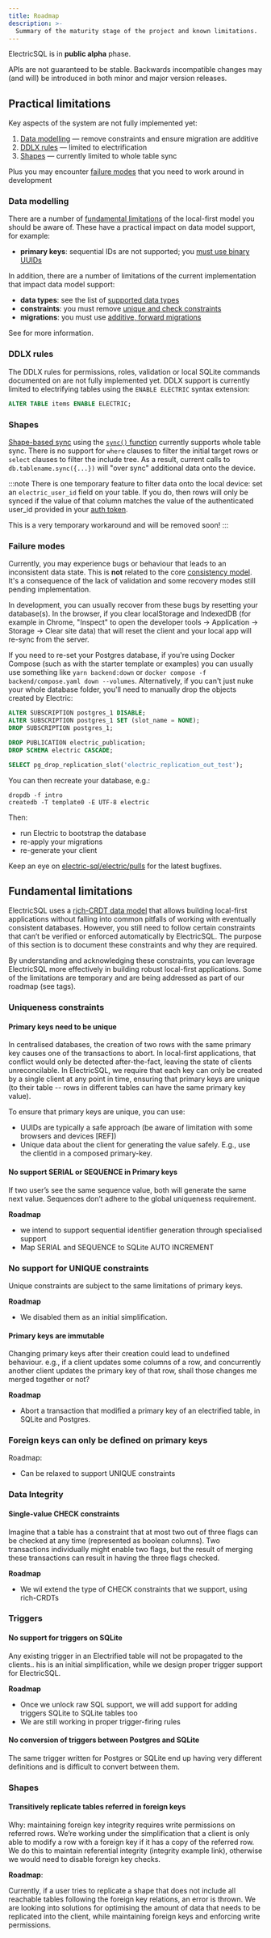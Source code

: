 ```yaml
---
title: Roadmap
description: >-
  Summary of the maturity stage of the project and known limitations.
---
```


ElectricSQL is in <strong className="warning-color">public alpha</strong> phase.

APIs are not guaranteed to be stable. Backwards incompatible changes may (and will) be introduced in both minor and major version releases.

## Practical limitations

Key aspects of the system are not fully implemented yet:

1. [Data modelling](#data-modelling) &mdash; remove constraints and ensure migration are additive
2. [DDLX rules](#ddlx-rules) &mdash; limited to electrification
3. [Shapes](#shapes) &mdash; currently limited to whole table sync

Plus you may encounter [failure modes](#failure-modes) that you need to work around in development

### Data modelling

There are a number of [fundamental limitations](#fundamental-limitations) of the local-first model you should be aware of. These have a practical impact on data model support, for example:

- **primary keys**: sequential IDs are not supported; you [must use binary UUIDs](../usage/data-modelling/types.md#primary-keys)

In addition, there are a number of limitations of the current implementation that impact data model support:

- **data types**: see the list of [supported data types](../usage/data-modelling/types.md#supported-data-types)
- **constraints**: you must remove [unique and check constraints](../usage/data-modelling/constraints.md#unsupported)
- **migrations**: you must use [additive, forward migrations](../usage/data-modelling/migrations.md#limitations)

See <DocPageLink path="usage/data-modelling" /> for more information.

### DDLX rules

The DDLX rules for permissions, roles, validation or local SQLite commands documented on <DocPageLink path="api/ddlx" /> are not fully implemented yet. DDLX support is currently limited to electrifying tables using the `ENABLE ELECTRIC` syntax extension:

```sql
ALTER TABLE items ENABLE ELECTRIC;
```

### Shapes

[Shape-based sync](../usage/data-access/shapes.md) using the [`sync()` function](../api/clients/typescript.md#sync) currently supports whole table sync. There is no support for `where` clauses to filter the initial target rows or `select` clauses to filter the include tree. As a result, current calls to `db.tablename.sync({...})` will "over sync" additional data onto the device.

:::note
There is one temporary feature to filter data onto the local device: set an `electric_user_id` field on your table. If you do, then rows will only be synced if the value of that column matches the value of the authenticated user_id provided in your [auth token](../usage/auth/index.md).

This is a very temporary workaround and will be removed soon!
:::

### Failure modes

Currently, you may experience bugs or behaviour that leads to an inconsistent data state. This is **not** related to the core [consistency model](./consistency.md). It's a consequence of the lack of validation and some recovery modes still pending implementation.

In development, you can usually recover from these bugs by resetting your database(s). In the browser, if you clear localStorage and IndexedDB (for example in Chrome, "Inspect" to open the developer tools -> Application -> Storage -> Clear site data) that will reset the client and your local app will re-sync from the server.

If you need to re-set your Postgres database, if you're using Docker Compose (such as with the starter template or examples) you can usually use something like `yarn backend:down` or `docker compose -f backend/compose.yaml down --volumes`. Alternatively, if you can't just nuke your whole database folder, you'll need to manually drop the objects created by Electric:

```sql
ALTER SUBSCRIPTION postgres_1 DISABLE;
ALTER SUBSCRIPTION postgres_1 SET (slot_name = NONE);
DROP SUBSCRIPTION postgres_1;

DROP PUBLICATION electric_publication;
DROP SCHEMA electric CASCADE;

SELECT pg_drop_replication_slot('electric_replication_out_test');
```

You can then recreate your database, e.g.:

```shell
dropdb -f intro
createdb -T template0 -E UTF-8 electric
```

Then:

- run Electric to bootstrap the database
- re-apply your migrations
- re-generate your client

Keep an eye on [electric-sql/electric/pulls](https://github.com/electric-sql/electric) for the latest bugfixes.

## Fundamental limitations

ElectricSQL uses a [rich-CRDT data model](./consistency.md#rich-crdts) that allows building local-first applications without falling into common pitfalls of working with eventually consistent databases. However, you still need to follow certain constraints that can’t be verified or enforced automatically by ElectricSQL. The purpose of this section is to document these constraints and why they are required.

By understanding and acknowledging these constraints, you can leverage ElectricSQL more effectively in building robust local-first applications. Some of the limitations are temporary and are being addressed as part of our roadmap (see tags).

### Uniqueness constraints

#### Primary keys need to be unique

In centralised databases, the creation of two rows with the same primary key causes one of the transactions to abort. In local-first applications, that conflict would only be detected after-the-fact, leaving the state of clients unreconcilable. In ElectricSQL, we require that each key can only be created by a single client at any point in time, ensuring that primary keys are unique (to their table -- rows in different tables can have the same primary key value).

To ensure that primary keys are unique, you can use:

- UUIDs are typically a safe approach (be aware of limitation with some browsers and devices [REF])
- Unique data about the client for generating the value safely. E.g., use the clientId in a composed primary-key.

#### No support SERIAL or SEQUENCE in Primary keys

If two user’s see the same sequence value, both will generate the same next value. Sequences don’t adhere to the global uniqueness requirement.

**Roadmap**

- we intend to support sequential identifier generation through specialised support
- Map SERIAL and SEQUENCE to SQLite AUTO INCREMENT

### No support for UNIQUE constraints

Unique constraints are subject to the same limitations of primary keys.

**Roadmap**

- We disabled them as an initial simplification.

#### Primary keys are immutable

Changing primary keys after their creation could lead to undefined behaviour. e.g., if a client updates some columns of a row, and concurrently another client updates the primary key of that row, shall those changes me merged together or not?

**Roadmap**

- Abort a transaction that modified a primary key of an electrified table, in SQLite and Postgres.

### Foreign keys can only be defined on primary keys

Roadmap:

- Can be relaxed to support UNIQUE constraints

### Data Integrity

#### Single-value CHECK constraints

Imagine that a table has a constraint that at most two out of three flags can be checked at any time (represented as boolean columns). Two transactions individually might enable two flags, but the result of merging these transactions can result in having the three flags checked.

**Roadmap**

- We wil extend the type of CHECK constraints that we support, using rich-CRDTs

### Triggers

#### No support for triggers on SQLite

Any existing trigger in an Electrified table will not be propagated to the clients.. his is an initial simplification, while we design proper trigger support for ElectricSQL.

**Roadmap**

- Once we unlock raw SQL support, we will add support for adding triggers SQLite to SQLite tables too
- We are still working in proper trigger-firing rules

#### No conversion of triggers between Postgres and SQLite

The same trigger written for Postgres or SQLite end up having very different definitions and is difficult to convert between them.

### Shapes

#### Transitively replicate tables referred in foreign keys

Why: maintaining foreign key integrity requires write permissions on referred rows. We’re working under the simplification that a client is only able to modify a row with a foreign key if it has a copy of the referred row. We do this to maintain referential integrity (integrity example link), otherwise we would need to disable foreign key checks.

**Roadmap**:

Currently, if a user tries to replicate a shape that does not include all reachable tables following the foreign key relations, an error is thrown. We are looking into solutions for optimising the amount of data that needs to be replicated into the client, while maintaining foreign keys and enforcing write permissions.
